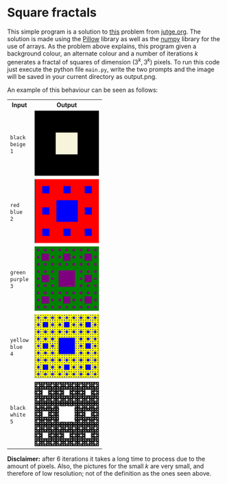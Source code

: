 <!-- <style>
.pixelated{
  image-rendering: -moz-crisp-edges;
  image-rendering: -o-crisp-edges;
  image-rendering: -webkit-optimize-contrast;
  image-rendering: optimize-contrast;
  image-rendering: pixelated;
  -ms-interpolation-mode: nearest-neighbor;
}
</style> -->

# Square fractals

This simple program is a solution to [this](https://jutge.org/problems/P11007_ca) problem from [jutge.org](https://jutge.org). 
The solution is made using the [Pillow](https://pillow.readthedocs.io/en/stable/#) library as well as the [numpy](https://numpy.org/) library for the use of arrays.
As the problem above explains, this program given a background colour,
an alternate colour and a number of iterations $k$ generates a fractal of squares of dimension $(3^k, 3^{k})$ pixels. To run this code just execute the python file ```main.py```, write the two prompts and the image will be saved in your current directory as output.png.


An example of this behaviour can be seen as follows:

<center>
<table>
<tr>
<th>Input</th>
<th>Output</th>
</tr>
<tr>
<td>

```
black
beige
1
```

</td>
<td>
<div class='pixelated'>
<img src='images/image1.png' width='150'>
</div>
</td>
</tr>
<tr>
<td>

```
red
blue
2
```

</td>
<td>
<div class='pixelated'>
<img src='images/image2.png' width='150'>
</div>
</td>
</tr>
<tr>
<td>

```
green
purple
3
```

</td>
<td>
<div class='pixelated'>
<img src='images/image3.png' width='150'>
</div>
</td>
</tr>
<tr>
<td>

```
yellow
blue
4
```

</td>
<td>
<div class='pixelated'>
<img src='images/image4.png' width='150'>
</div>
</td>
</tr>
<tr>
<td>

```
black
white
5
```

</td>
<td>
<div class='pixelated'>
<img src='images/image5.png' width='150'>
</div>
</td>
</tr>
</table>
</center>

**Disclaimer:** after 6 iterations it takes a long time to process due to the amount of pixels. Also, the pictures for the small $k$ are very small, and therefore of low resolution; not of the definition as the ones seen above.